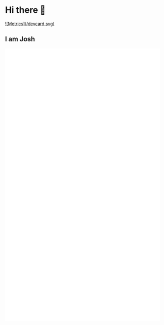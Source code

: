 # Hi there 👋

<div align="left">
  <a href="https://api.daily.dev/get?r=Jo9871" target="_blank">
    ![Metrics](/devcard.svg)
  </a>
</div>

## I am Josh

![Metrics](/github-metrics.svg)
